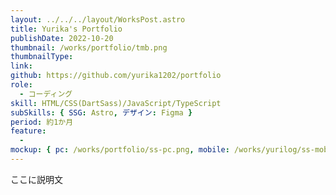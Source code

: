 ```yaml
---
layout: ../../../layout/WorksPost.astro
title: Yurika's Portfolio
publishDate: 2022-10-20
thumbnail: /works/portfolio/tmb.png
thumbnailType:
link:
github: https://github.com/yurika1202/portfolio
role:
  - コーディング
skill: HTML/CSS(DartSass)/JavaScript/TypeScript
subSkills: { SSG: Astro, デザイン: Figma }
period: 約1か月
feature:
  -
mockup: { pc: /works/portfolio/ss-pc.png, mobile: /works/yurilog/ss-mobile.png }
---
```


ここに説明文
